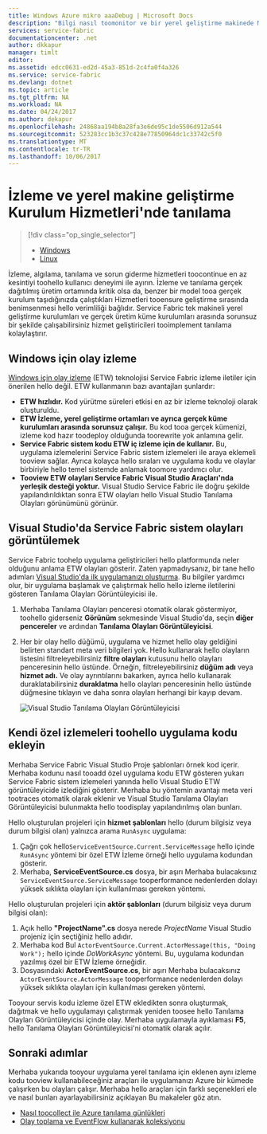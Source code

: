 ```yaml
---
title: Windows Azure mikro aaaDebug | Microsoft Docs
description: "Bilgi nasıl toomonitor ve bir yerel geliştirme makinede Microsoft Azure Service Fabric kullanılarak yazılmış hizmetlerinizi tanılama."
services: service-fabric
documentationcenter: .net
author: dkkapur
manager: timlt
editor: 
ms.assetid: edcc0631-ed2d-45a3-851d-2c4fa0f4a326
ms.service: service-fabric
ms.devlang: dotnet
ms.topic: article
ms.tgt_pltfrm: NA
ms.workload: NA
ms.date: 04/24/2017
ms.author: dekapur
ms.openlocfilehash: 24868aa194b8a28fa3e6de95c1de5506d912a544
ms.sourcegitcommit: 523283cc1b3c37c428e77850964dc1c33742c5f0
ms.translationtype: MT
ms.contentlocale: tr-TR
ms.lasthandoff: 10/06/2017
---
```

# <a name="monitor-and-diagnose-services-in-a-local-machine-development-setup"></a>İzleme ve yerel makine geliştirme Kurulum Hizmetleri'nde tanılama
> [!div class="op_single_selector"]
> * [Windows](service-fabric-diagnostics-how-to-monitor-and-diagnose-services-locally.md)
> * [Linux](service-fabric-diagnostics-how-to-monitor-and-diagnose-services-locally-linux.md)
> 
> 

İzleme, algılama, tanılama ve sorun giderme hizmetleri toocontinue en az kesintiyi toohello kullanıcı deneyimi ile ayırın. İzleme ve tanılama gerçek dağıtılmış üretim ortamında kritik olsa da, benzer bir model tooa gerçek kurulum taşıdığınızda çalıştıkları Hizmetleri tooensure geliştirme sırasında benimsenmesi hello verimliliği bağlıdır. Service Fabric tek makineli yerel geliştirme kurulumları ve gerçek üretim küme kurulumları arasında sorunsuz bir şekilde çalışabilirsiniz hizmet geliştiricileri tooimplement tanılama kolaylaştırır.

## <a name="event-tracing-for-windows"></a>Windows için olay izleme
[Windows için olay izleme](https://msdn.microsoft.com/library/windows/desktop/bb968803.aspx) (ETW) teknolojisi Service Fabric izleme iletiler için önerilen hello değil. ETW kullanmanın bazı avantajları şunlardır:

* **ETW hızlıdır.** Kod yürütme süreleri etkisi en az bir izleme teknoloji olarak oluşturuldu.
* **ETW İzleme, yerel geliştirme ortamları ve ayrıca gerçek küme kurulumları arasında sorunsuz çalışır.** Bu kod tooa gerçek kümenizi, izleme kod hazır toodeploy olduğunda toorewrite yok anlamına gelir.
* **Service Fabric sistem kodu ETW iç izleme için de kullanır.** Bu, uygulama izlemelerini Service Fabric sistem izlemeleri ile araya eklemeli tooview sağlar. Ayrıca kolayca hello sıraları ve uygulama kodu ve olaylar birbiriyle hello temel sistemde anlamak toomore yardımcı olur.
* **Tooview ETW olayları Service Fabric Visual Studio Araçları'nda yerleşik desteği yoktur.** Visual Studio Service Fabric ile doğru şekilde yapılandırıldıktan sonra ETW olayları hello Visual Studio Tanılama Olayları görünümünü görünür. 

## <a name="view-service-fabric-system-events-in-visual-studio"></a>Visual Studio'da Service Fabric sistem olayları görüntülemek
Service Fabric toohelp uygulama geliştiricileri hello platformunda neler olduğunu anlama ETW olayları gösterir. Zaten yapmadıysanız, bir tane hello adımları [Visual Studio'da ilk uygulamanızı oluşturma](service-fabric-create-your-first-application-in-visual-studio.md). Bu bilgiler yardımcı olur, bir uygulama başlamak ve çalıştırmak hello hello izleme iletilerini gösteren Tanılama Olayları Görüntüleyicisi ile.

1. Merhaba Tanılama Olayları penceresi otomatik olarak göstermiyor, toohello giderseniz **Görünüm** sekmesinde Visual Studio'da, seçin **diğer pencereler** ve ardından **Tanılama Olayları Görüntüleyicisi**.
2. Her bir olay hello düğümü, uygulama ve hizmet hello olay geldiğini belirten standart meta veri bilgileri yok. Hello kullanarak hello olayların listesini filtreleyebilirsiniz **filtre olayları** kutusunu hello olayları penceresinin hello üstünde. Örneğin, filtreleyebilirsiniz **düğüm adı** veya **hizmet adı.** Ve olay ayrıntılarını bakarken, ayrıca hello kullanarak duraklatabilirsiniz **duraklatma** hello olayları penceresinin hello üstünde düğmesine tıklayın ve daha sonra olayları herhangi bir kayıp devam.
   
   ![Visual Studio Tanılama Olayları Görüntüleyicisi](./media/service-fabric-diagnostics-how-to-monitor-and-diagnose-services-locally/DiagEventsExamples2.png)

## <a name="add-your-own-custom-traces-toohello-application-code"></a>Kendi özel izlemeleri toohello uygulama kodu ekleyin
Merhaba Service Fabric Visual Studio Proje şablonları örnek kod içerir. Merhaba kodunu nasıl tooadd özel uygulama kodu ETW gösteren yukarı Service Fabric sistem izlemeleri yanında hello Visual Studio ETW görüntüleyicide izlediğini gösterir. Merhaba bu yöntemin avantajı meta veri tootraces otomatik olarak eklenir ve Visual Studio Tanılama Olayları Görüntüleyicisi bulunmakta hello toodisplay yapılandırılmış olan bunları.

Hello oluşturulan projeleri için **hizmet şablonları** hello (durum bilgisiz veya durum bilgisi olan) yalnızca arama `RunAsync` uygulama:

1. Çağrı çok hello`ServiceEventSource.Current.ServiceMessage` hello içinde `RunAsync` yöntemi bir özel ETW İzleme örneği hello uygulama kodundan gösterir.
2. Merhaba, **ServiceEventSource.cs** dosya, bir aşırı Merhaba bulacaksınız `ServiceEventSource.ServiceMessage` tooperformance nedenlerden dolayı yüksek sıklıkta olayları için kullanılması gereken yöntemi.

Hello oluşturulan projeleri için **aktör şablonları** (durum bilgisiz veya durum bilgisi olan):

1. Açık hello **"ProjectName".cs** dosya nerede *ProjectName* Visual Studio projeniz için seçtiğiniz hello adıdır.  
2. Merhaba kod Bul `ActorEventSource.Current.ActorMessage(this, "Doing Work");` hello içinde *DoWorkAsync* yöntemi.  Bu, uygulama kodundan yazılmış özel bir ETW İzleme örneğidir.  
3. Dosyasındaki **ActorEventSource.cs**, bir aşırı Merhaba bulacaksınız `ActorEventSource.ActorMessage` tooperformance nedenlerden dolayı yüksek sıklıkta olayları için kullanılması gereken yöntemi.

Tooyour servis kodu izleme özel ETW ekledikten sonra oluşturmak, dağıtmak ve hello uygulamayı çalıştırmak yeniden toosee hello Tanılama Olayları Görüntüleyicisi içinde olay. Merhaba uygulamayla ayıklaması **F5**, hello Tanılama Olayları Görüntüleyicisi'ni otomatik olarak açılır.

## <a name="next-steps"></a>Sonraki adımlar
Merhaba yukarıda tooyour uygulama yerel tanılama için eklenen aynı izleme kodu tooview kullanabileceğiniz araçları ile uygulamanızı Azure bir kümede çalışırken bu olayları çalışır. Merhaba hello araçları için farklı seçenekleri ele ve nasıl bunları ayarlayabilirsiniz açıklayan Bu makaleler göz atın.

* [Nasıl toocollect ile Azure tanılama günlükleri](service-fabric-diagnostics-how-to-setup-wad.md)
* [Olay toplama ve EventFlow kullanarak koleksiyonu](service-fabric-diagnostics-event-aggregation-eventflow.md)

